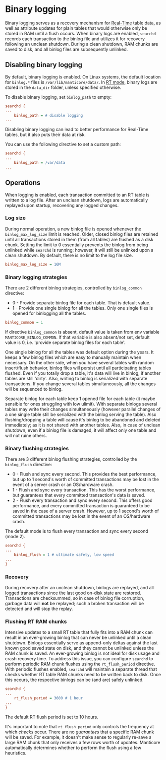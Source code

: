 # Binary logging

Binary logging serves as a recovery mechanism for [Real-Time](../Creating_a_table/Local_tables/Real-time_table.md) table data, as well as attribute updates for plain tables that would otherwise only be stored in RAM until a flush occurs. When binary logs are enabled, `searchd` records each transaction to the binlog file and utilizes it for recovery following an unclean shutdown. During a clean shutdown, RAM chunks are saved to disk, and all binlog files are subsequently unlinked.

## Disabling binary logging

By default, binary logging is enabled. On Linux systems, the default location for `binlog.*` files is `/var/lib/manticore/data/`.
In [RT mode](../Creating_a_table/Local_tables.md#Online-schema-management-%28RT-mode%29), binary logs are stored in the `data_dir` folder, unless specified otherwise.

To disable binary logging, set `binlog_path` to empty:

```ini
searchd {
...
    binlog_path = # disable logging
...
```
Disabling binary logging can lead to better performance for Real-Time tables, but it also puts their data at risk.

You can use the following directive to set a custom path:

```ini
searchd {
...
    binlog_path = /var/data
...
```

## Operations

When logging is enabled, each transaction committed to an RT table is written to a log file. After an unclean shutdown, logs are automatically replayed upon startup, recovering any logged changes.

### Log size
During normal operation, a new binlog file is opened whenever the `binlog_max_log_size` limit is reached. Older, closed binlog files are retained until all transactions stored in them (from all tables) are flushed as a disk chunk. Setting the limit to 0 essentially prevents the binlog from being unlinked while `searchd` is running; however, it will still be unlinked upon a clean shutdown. By default, there is no limit to the log file size.

```ini
binlog_max_log_size = 16M
```

### Binary logging strategies

There are 2 different binlog strategies, controlled by `binlog_common` directive:

* 0 - Provide separate binlog file for each table. That is default value.
* 1 - Provide one single binlog for all the tables. Only one single files is opened for binlogging all the tables.

```ini
binlog_common = 1
```

If directive `binlog_common` is absent, default value is taken from env variable `MANTICORE_BINLOG_COMMON`. If that variable is also absent/not set, default value is 0, i.e. 'provide separate binlog files for each table'.

One single binlog for all the tables was default option during the years. It keeps a few binlog files which are easy to manually maintain when necessary. On the other side, when you have several tables with random insert/flush behavior, binlog files will persist until all participating tables flushed. Even if you totally drop a table, it's data will live in binlog, if another tables are still 'dirty'. Also, writing to binlog is serialized with separate transactions. If you change several tables simultaneously, all the changes will be sequenced to binlog.

Separate binlog for each table keep 1 opened file for each table (it maybe sensible for ones struggling with low ulimit). With separate binlogs several tables may write their changes simultaneously (however parallel changes of a one single table still be serialized with the binlog serving the table). Also flushing/dropping a table will cause it's binlog to be abandoned and deleted immediately; as it is not shared with another tables. Also, in case of unclean shutdown, even if a binlog file is damaged, it will affect only one table and will not ruine others.


### Binary flushing strategies

There are 3 different binlog flushing strategies, controlled by the `binlog_flush` directive:

* 0 - Flush and sync every second. This provides the best performance, but up to 1 second's worth of committed transactions may be lost in the event of a server crash or an OS/hardware crash.
* 1 - Flush and sync every transaction. This has the worst performance, but guarantees that every committed transaction's data is saved.
* 2 - Flush every transaction and sync every second. This offers good performance, and every committed transaction is guaranteed to be saved in the case of a server crash. However, up to 1 second's worth of committed transactions may be lost in the event of an OS/hardware crash.

The default mode is to flush every transaction and sync every second (mode 2).

```ini
searchd {
...
    binlog_flush = 1 # ultimate safety, low speed
...
}
```

### Recovery

During recovery after an unclean shutdown, binlogs are replayed, and all logged transactions since the last good on-disk state are restored. Transactions are checksummed, so in case of binlog file corruption, garbage data will **not** be replayed; such a broken transaction will be detected and will stop the replay.


### Flushing RT RAM chunks

Intensive updates to a small RT table that fully fits into a RAM chunk can result in an ever-growing binlog that can never be unlinked until a clean shutdown. Binlogs essentially serve as append-only deltas against the last known good saved state on disk, and they cannot be unlinked unless the RAM chunk is saved. An ever-growing binlog is not ideal for disk usage and crash recovery time. To address this issue, you can configure `searchd` to perform periodic RAM chunk flushes using the `rt_flush_period` directive. With periodic flushes enabled, `searchd` will maintain a separate thread that checks whether RT table RAM chunks need to be written back to disk. Once this occurs, the respective binlogs can be (and are) safely unlinked.

```ini
searchd {
...
    rt_flush_period = 3600 # 1 hour
...
}
```
The default RT flush period is set to 10 hours.

It's important to note that `rt_flush_period` only controls the frequency at which *checks* occur. There are no *guarantees* that a specific RAM chunk will be saved. For example, it doesn't make sense to regularly re-save a large RAM chunk that only receives a few rows worth of updates. Manticore automatically determines whether to perform the flush using a few heuristics.
